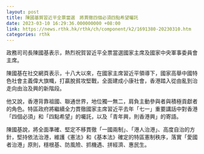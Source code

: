 ```yaml
---
layout: post
title: 陳國基賀習近平全票當選　將貫徹四個必須四點希望囑託
date: 2023-03-10 16:29:36.000000000 +08:00
link: https://news.rthk.hk/rthk/ch/component/k2/1691380-20230310.htm
categories: rthk
---
```


政務司司長陳國基表示，熱烈祝賀習近平全票當選國家主席及國家中央軍事委員會主席。

陳國基在社交網頁表示，十八大以來，在國家主席習近平領導下，國家高舉中國特色社會主義偉大旗幟，打贏脫貧攻堅戰，全面建成小康社會，香港踏入從由亂到治走向由治及興的新階段。

他又說，香港背靠祖國、聯通世界，地位獨一無二，肩負主動參與者與積極貢獻者的角色。特區政府將繼續全力貫徹國家主席習近平去年「七一」重要講話中對香港「四個必須」和「四點希望」的囑託，以及「青年興，則香港興」的寄語。

陳國基說，將全面準確、堅定不移貫徹「一國兩制」、「港人治港」、高度自治的方針，堅持依法治港，維護《憲法》和《基本法》確定的特區憲制秩序，落實「愛國者治港」原則，穩根基、防風險、抓機遇、拼經濟、惠民生。
